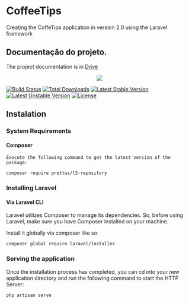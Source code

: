 # CoffeeTips
Creating the CoffeTips application in version 2.0 using the Laravel framework

## Documentação do projeto.
The project documentation is in [Drive](https://drive.google.com/open?id=1lyWDgDLKjg2YekjZLzIhk5_cnnQoydYKqSOcd29H7QQ)

<p align="center"><img src="https://laravel.com/assets/img/components/logo-laravel.svg"></p>

[![Build Status](https://travis-ci.org/laravel/framework.svg)](https://travis-ci.org/laravel/framework)
[![Total Downloads](https://poser.pugx.org/laravel/framework/d/total.svg)](https://packagist.org/packages/laravel/framework)
[![Latest Stable Version](https://poser.pugx.org/laravel/framework/v/stable.svg)](https://packagist.org/packages/laravel/framework)
[![Latest Unstable Version](https://poser.pugx.org/laravel/framework/v/unstable.svg)](https://packagist.org/packages/laravel/framework)
[![License](https://poser.pugx.org/laravel/framework/license.svg)](https://packagist.org/packages/laravel/framework)


## Instalation

### System Requirements
#### Composer
    Execute the following command to get the latest version of the package:
```
composer require prettus/l5-repository    
```
### Installing Laravel
#### Via Laravel CLI
Laravel utilizes Composer to manage its dependencies. So, before using Laravel, make sure you have Composer installed on your machine.

Install it globally via composer like so:
```
composer global require laravel/installer
```
### Serving the application
Once the installation process has completed, you can cd into your new application directory and run the following command to start the HTTP Server:
```
php artisan serve
```
